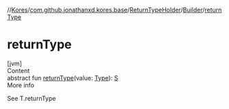 //[Kores](../../../index.md)/[com.github.jonathanxd.kores.base](../../index.md)/[ReturnTypeHolder](../index.md)/[Builder](index.md)/[returnType](return-type.md)



# returnType  
[jvm]  
Content  
abstract fun [returnType](return-type.md)(value: [Type](https://docs.oracle.com/javase/8/docs/api/java/lang/reflect/Type.html)): [S](index.md)  
More info  


See T.returnType

  



